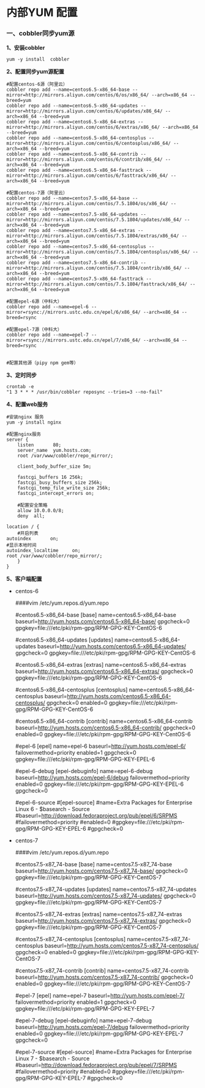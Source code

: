 # 内部YUM 配置

### 一、cobbler同步yum源

**1、安装cobbler**

```
yum -y install  cobbler 
```

**2、配置同步yum源配置**

```
#配置centos-6源（阿里云）
cobbler repo add --name=centos6.5-x86_64-base --mirror=http://mirrors.aliyun.com/centos/6/os/x86_64/ --arch=x86_64 --breed=yum
cobbler repo add --name=centos6.5-x86_64-updates --mirror=http://mirrors.aliyun.com/centos/6/updates/x86_64/ --arch=x86_64 --breed=yum
cobbler repo add --name=centos6.5-x86_64-extras --mirror=http://mirrors.aliyun.com/centos/6/extras/x86_64/ --arch=x86_64 --breed=yum
cobbler repo add --name=centos6.5-x86_64-centosplus --mirror=http://mirrors.aliyun.com/centos/6/centosplus/x86_64/ --arch=x86_64 --breed=yum
cobbler repo add --name=centos6.5-x86_64-contrib --mirror=http://mirrors.aliyun.com/centos/6/contrib/x86_64/ --arch=x86_64 --breed=yum
cobbler repo add --name=centos6.5-x86_64-fasttrack --mirror=http://mirrors.aliyun.com/centos/6/fasttrack/x86_64/ --arch=x86_64 --breed=yum

#配置centos-7源（阿里云）
cobbler repo add --name=centos7.5-x86_64-base --mirror=http://mirrors.aliyun.com/centos/7.5.1804/os/x86_64/ --arch=x86_64 --breed=yum
cobbler repo add --name=centos7.5-x86_64-updates --mirror=http://mirrors.aliyun.com/centos/7.5.1804/updates/x86_64/ --arch=x86_64 --breed=yum
cobbler repo add --name=centos7.5-x86_64-extras --mirror=http://mirrors.aliyun.com/centos/7.5.1804/extras/x86_64/ --arch=x86_64 --breed=yum
cobbler repo add --name=centos7.5-x86_64-centosplus --mirror=http://mirrors.aliyun.com/centos/7.5.1804/centosplus/x86_64/ --arch=x86_64 --breed=yum
cobbler repo add --name=centos7.5-x86_64-contrib --mirror=http://mirrors.aliyun.com/centos/7.5.1804/contrib/x86_64/ --arch=x86_64 --breed=yum
cobbler repo add --name=centos7.5-x86_64-fasttrack --mirror=http://mirrors.aliyun.com/centos/7.5.1804/fasttrack/x86_64/ --arch=x86_64 --breed=yum

#配置epel-6源（中科大）
cobbler repo add --name=epel-6 --mirror=rsync://mirrors.ustc.edu.cn/epel/6/x86_64/ --arch=x86_64 --breed=rsync

#配置epel-7源（中科大）
cobbler repo add --name=epel-7 --mirror=rsync://mirrors.ustc.edu.cn/epel/7/x86_64/ --arch=x86_64 --breed=rsync


#配置其他源（pipy npm gem等）
```

**3、定时同步**

```
crontab -e 
"1 3 * * * /usr/bin/cobbler reposync --tries=3 --no-fail"
```

**4、配置web服务**

    #安装nginx 服务
    yum -y install nginx
    
    #配置nginx服务
    server {
        listen       80;
        server_name  yum.hosts.com; 
        root /var/www/cobbler/repo_mirror/;
    
        client_body_buffer_size 5m;
    
        fastcgi_buffers 16 256k;
        fastcgi_busy_buffers_size 256k;
        fastcgi_temp_file_write_size 256k;
        fastcgi_intercept_errors on;

        #配置安全策略
        allow 10.0.0.0/8;
        deny  all;

    location / {
        #开启列表
	autoindex 		on;
	#显示本地时间
	autoindex_localtime 	on; 
	root /var/www/cobbler/repo_mirror/;
        }
    }

**5、客户端配置**
- centos-6
  
  
    ####vim /etc/yum.repos.d/yum.repo
    
    #centos6.5-x86_64-base 
    [base]
    name=centos6.5-x86_64-base
    baseurl=http://yum.hosts.com/centos6.5-x86_64-base/
    gpgcheck=0
    gpgkey=file:///etc/pki/rpm-gpg/RPM-GPG-KEY-CentOS-6
    
    #centos6.5-x86_64-updates
    [updates]
    name=centos6.5-x86_64-updates
    baseurl=http://yum.hosts.com/centos6.5-x86_64-updates/
    gpgcheck=0
    gpgkey=file:///etc/pki/rpm-gpg/RPM-GPG-KEY-CentOS-6
    
    #centos6.5-x86_64-extras
    [extras]
    name=centos6.5-x86_64-extras
    baseurl=http://yum.hosts.com/centos6.5-x86_64-extras/
    gpgcheck=0
    gpgkey=file:///etc/pki/rpm-gpg/RPM-GPG-KEY-CentOS-6
    
    #centos6.5-x86_64-centosplus
    [centosplus]
    name=centos6.5-x86_64-centosplus
    baseurl=http://yum.hosts.com/centos6.5-x86_64-centosplus/
    gpgcheck=0
    enabled=0
    gpgkey=file:///etc/pki/rpm-gpg/RPM-GPG-KEY-CentOS-6
    
    #centos6.5-x86_64-contrib
    [contrib]
    name=centos6.5-x86_64-contrib
    baseurl=http://yum.hosts.com/centos6.5-x86_64-contrib/
    gpgcheck=0
    enabled=0
    gpgkey=file:///etc/pki/rpm-gpg/RPM-GPG-KEY-CentOS-6
    
    #epel-6
    [epel]
    name=epel-6
    baseurl=http://yum.hosts.com/epel-6/
    failovermethod=priority
    enabled=1
    gpgcheck=0
    gpgkey=file:///etc/pki/rpm-gpg/RPM-GPG-KEY-EPEL-6
    
    #epel-6-debug
    [epel-debuginfo]
    name=epel-6-debug
    baseurl=http://yum.hosts.com/epel-6/debug
    failovermethod=priority
    enabled=0
    gpgkey=file:///etc/pki/rpm-gpg/RPM-GPG-KEY-EPEL-6
    gpgcheck=0
    
    #epel-6-source
    #[epel-source]
    #name=Extra Packages for Enterprise Linux 6 - $basearch - Source
    #baseurl=http://download.fedoraproject.org/pub/epel/6/SRPMS
    #failovermethod=priority
    #enabled=0
    #gpgkey=file:///etc/pki/rpm-gpg/RPM-GPG-KEY-EPEL-6
    #gpgcheck=0
    

- centos-7


    ####vim /etc/yum.repos.d/yum.repo

    #centos7.5-x87_74-base 
    [base]
    name=centos7.5-x87_74-base
    baseurl=http://yum.hosts.com/centos7.5-x87_74-base/
    gpgcheck=0
    gpgkey=file:///etc/pki/rpm-gpg/RPM-GPG-KEY-CentOS-7
    
    #centos7.5-x87_74-updates
    [updates]
    name=centos7.5-x87_74-updates
    baseurl=http://yum.hosts.com/centos7.5-x87_74-updates/
    gpgcheck=0
    gpgkey=file:///etc/pki/rpm-gpg/RPM-GPG-KEY-CentOS-7
    
    #centos7.5-x87_74-extras
    [extras]
    name=centos7.5-x87_74-extras
    baseurl=http://yum.hosts.com/centos7.5-x87_74-extras/
    gpgcheck=0
    gpgkey=file:///etc/pki/rpm-gpg/RPM-GPG-KEY-CentOS-7
    
    #centos7.5-x87_74-centosplus
    [centosplus]
    name=centos7.5-x87_74-centosplus
    baseurl=http://yum.hosts.com/centos7.5-x87_74-centosplus/
    gpgcheck=0
    enabled=0
    gpgkey=file:///etc/pki/rpm-gpg/RPM-GPG-KEY-CentOS-7
    
    #centos7.5-x87_74-contrib
    [contrib]
    name=centos7.5-x87_74-contrib
    baseurl=http://yum.hosts.com/centos7.5-x87_74-contrib/
    gpgcheck=0
    enabled=0
    gpgkey=file:///etc/pki/rpm-gpg/RPM-GPG-KEY-CentOS-7
    
    #epel-7
    [epel]
    name=epel-7
    baseurl=http://yum.hosts.com/epel-7/
    failovermethod=priority
    enabled=1
    gpgcheck=0
    gpgkey=file:///etc/pki/rpm-gpg/RPM-GPG-KEY-EPEL-7
    
    #epel-7-debug
    [epel-debuginfo]
    name=epel-7-debug
    baseurl=http://yum.hosts.com/epel-7/debug
    failovermethod=priority
    enabled=0
    gpgkey=file:///etc/pki/rpm-gpg/RPM-GPG-KEY-EPEL-7
    gpgcheck=0
    
    #epel-7-source
    #[epel-source]
    #name=Extra Packages for Enterprise Linux 7 - $basearch - Source
    #baseurl=http://download.fedoraproject.org/pub/epel/7/SRPMS
    #failovermethod=priority
    #enabled=0
    #gpgkey=file:///etc/pki/rpm-gpg/RPM-GPG-KEY-EPEL-7
    #gpgcheck=0
    




